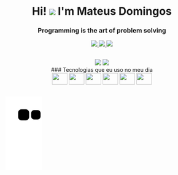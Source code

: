 <h1 align="center">Hi!
<img src="https://media.giphy.com/media/hvRJCLFzcasrR4ia7z/giphy.gif" width="28">
I'm Mateus Domingos 
</h1>
<h3 align="center">Programming is the art of problem solving</h3>

<div align="center">  
<a href="https://instagram.com/#" target="_blank">
<img src="https://img.shields.io/badge/Instagram-E4405F?style=for-the-badge&logo=instagram&logoColor=white"/>
</a>

<a href="https://www.linkedin.com/in/#" target="_blank">
<img src="https://img.shields.io/badge/LinkedIn-0077B5?style=for-the-badge&logo=linkedin&logoColor=white"/>
</a>

<a href="mail:mateusdomingos.etec@gmail.com" target="_blank">
<img src="https://img.shields.io/badge/Gmail-D14836?style=for-the-badge&logo=gmail&logoColor=white"/>
</a>
</div>

##

<div align="center">
  <img height="180em" src="https://github-readme-stats.vercel.app/api?username=MathewsDomingos&show_icons=true&theme=dracula&include_all_commits=true&count_private=true"/>
  <img height="180em"   src="https://github-readme-stats.vercel.app/api/top-langs/?username=MathewsDomingos&layout=compact&langs_count=7&theme=dracula&hide=css"/>
</div>

<div align="center">
### Tecnologias que eu uso no meu dia
</div>

<div style="display: inline_block" align="center">
<img  align="center" height="30" width="40" src="https://cdn.jsdelivr.net/gh/devicons/devicon/icons/css3/css3-original-wordmark.svg" />
<img  align="center" height="30" width="40" src="https://cdn.jsdelivr.net/gh/devicons/devicon/icons/html5/html5-original-wordmark.svg" />
<img align="center" height="30" width="40" src="https://cdn.jsdelivr.net/gh/devicons/devicon/icons/javascript/javascript-original.svg" />
<img  align="center" height="30"  width="40"src="https://cdn.jsdelivr.net/gh/devicons/devicon/icons/typescript/typescript-original.svg" />
<img align="center" height="30"  width="40"src="https://cdn.jsdelivr.net/gh/devicons/devicon/icons/react/react-original-wordmark.svg" />
<img align="center" height="30"  width="40"src="https://cdn.jsdelivr.net/gh/devicons/devicon/icons/nodejs/nodejs-original.svg" />

</div>

<br> 

![snake gif](https://github.com/MathewsDomingos/MathewsDomingos/blob/output/github-contribution-grid-snake.svg)
